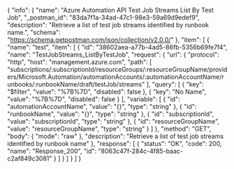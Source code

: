 {
  "info": {
    "name": "Azure Automation API Test Job Streams List By Test Job",
    "_postman_id": "83da7f1a-34ad-47c1-98e3-59a69d9edef9",
    "description": "Retrieve a list of test job streams identified by runbook name.",
    "schema": "https://schema.getpostman.com/json/collection/v2.0.0/"
  },
  "item": [
    {
      "name": "test",
      "item": [
        {
          "id": "38602aea-a77b-4ad5-86fb-5356b69fe7f4",
          "name": "TestJobStreams_ListByTestJob",
          "request": {
            "url": {
              "protocol": "http",
              "host": "management.azure.com",
              "path": [
                "subscriptions/:subscriptionId/resourceGroups/:resourceGroupName/providers/Microsoft.Automation/automationAccounts/:automationAccountName/runbooks/:runbookName/draft/testJob/streams"
              ],
              "query": [
                {
                  "key": "$filter",
                  "value": "%7B%7D",
                  "disabled": false
                },
                {
                  "key": "No Name",
                  "value": "%7B%7D",
                  "disabled": false
                }
              ],
              "variable": [
                {
                  "id": "automationAccountName",
                  "value": "{}",
                  "type": "string"
                },
                {
                  "id": "runbookName",
                  "value": "{}",
                  "type": "string"
                },
                {
                  "id": "subscriptionId",
                  "value": "subscriptionId",
                  "type": "string"
                },
                {
                  "id": "resourceGroupName",
                  "value": "resourceGroupName",
                  "type": "string"
                }
              ]
            },
            "method": "GET",
            "body": {
              "mode": "raw"
            },
            "description": "Retrieve a list of test job streams identified by runbook name"
          },
          "response": [
            {
              "status": "OK",
              "code": 200,
              "name": "Response_200",
              "id": "8063c47f-284c-4f85-baac-c2af849c3081"
            }
          ]
        }
      ]
    }
  ]
}